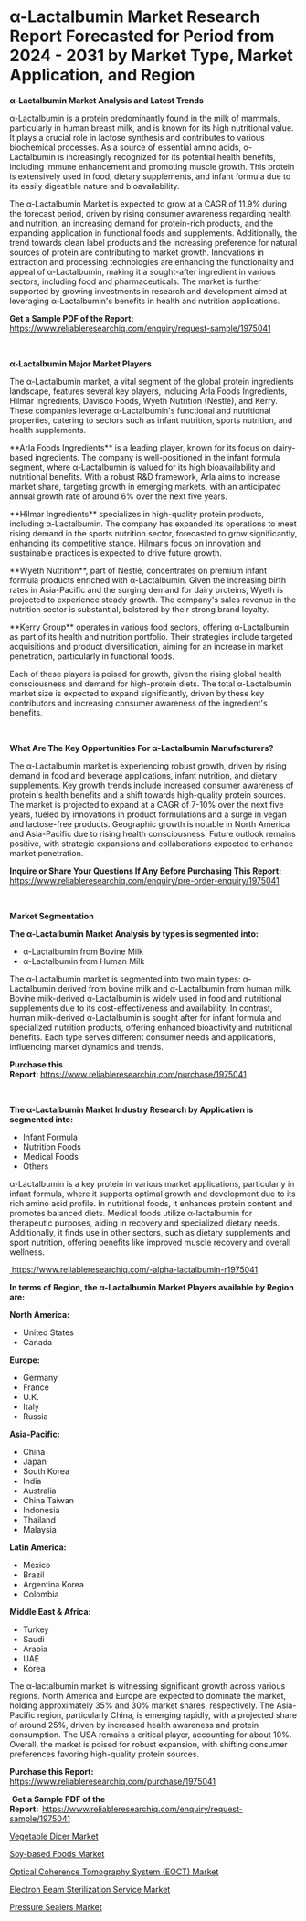 <p><h1>α-Lactalbumin Market Research Report Forecasted for Period from 2024 -  2031 by Market Type, Market Application, and Region</h1></p><p><strong>α-Lactalbumin Market Analysis and Latest Trends</strong></p>
<p><p>α-Lactalbumin is a protein predominantly found in the milk of mammals, particularly in human breast milk, and is known for its high nutritional value. It plays a crucial role in lactose synthesis and contributes to various biochemical processes. As a source of essential amino acids, α-Lactalbumin is increasingly recognized for its potential health benefits, including immune enhancement and promoting muscle growth. This protein is extensively used in food, dietary supplements, and infant formula due to its easily digestible nature and bioavailability.</p><p>The α-Lactalbumin Market is expected to grow at a CAGR of 11.9% during the forecast period, driven by rising consumer awareness regarding health and nutrition, an increasing demand for protein-rich products, and the expanding application in functional foods and supplements. Additionally, the trend towards clean label products and the increasing preference for natural sources of protein are contributing to market growth. Innovations in extraction and processing technologies are enhancing the functionality and appeal of α-Lactalbumin, making it a sought-after ingredient in various sectors, including food and pharmaceuticals. The market is further supported by growing investments in research and development aimed at leveraging α-Lactalbumin's benefits in health and nutrition applications.</p></p>
<p><strong>Get a Sample PDF of the Report:&nbsp;</strong> <a href="https://www.reliableresearchiq.com/enquiry/request-sample/1975041?utm_campaign=100&utm_medium=2&utm_source=Github&utm_content=ia&utm_term=25102024&utm_id=a-lactalbumin">https://www.reliableresearchiq.com/enquiry/request-sample/1975041</a></p>
<p>&nbsp;</p>
<p><strong>α-Lactalbumin Major Market Players</strong></p>
<p><p>The α-Lactalbumin market, a vital segment of the global protein ingredients landscape, features several key players, including Arla Foods Ingredients, Hilmar Ingredients, Davisco Foods, Wyeth Nutrition (Nestlé), and Kerry. These companies leverage α-Lactalbumin's functional and nutritional properties, catering to sectors such as infant nutrition, sports nutrition, and health supplements.</p><p>**Arla Foods Ingredients** is a leading player, known for its focus on dairy-based ingredients. The company is well-positioned in the infant formula segment, where α-Lactalbumin is valued for its high bioavailability and nutritional benefits. With a robust R&D framework, Arla aims to increase market share, targeting growth in emerging markets, with an anticipated annual growth rate of around 6% over the next five years.</p><p>**Hilmar Ingredients** specializes in high-quality protein products, including α-Lactalbumin. The company has expanded its operations to meet rising demand in the sports nutrition sector, forecasted to grow significantly, enhancing its competitive stance. Hilmar’s focus on innovation and sustainable practices is expected to drive future growth.</p><p>**Wyeth Nutrition**, part of Nestlé, concentrates on premium infant formula products enriched with α-Lactalbumin. Given the increasing birth rates in Asia-Pacific and the surging demand for dairy proteins, Wyeth is projected to experience steady growth. The company's sales revenue in the nutrition sector is substantial, bolstered by their strong brand loyalty.</p><p>**Kerry Group** operates in various food sectors, offering α-Lactalbumin as part of its health and nutrition portfolio. Their strategies include targeted acquisitions and product diversification, aiming for an increase in market penetration, particularly in functional foods.</p><p>Each of these players is poised for growth, given the rising global health consciousness and demand for high-protein diets. The total α-Lactalbumin market size is expected to expand significantly, driven by these key contributors and increasing consumer awareness of the ingredient's benefits.</p></p>
<p>&nbsp;</p>
<p><strong>What Are The Key Opportunities For α-Lactalbumin Manufacturers?</strong></p>
<p><p>The α-Lactalbumin market is experiencing robust growth, driven by rising demand in food and beverage applications, infant nutrition, and dietary supplements. Key growth trends include increased consumer awareness of protein's health benefits and a shift towards high-quality protein sources. The market is projected to expand at a CAGR of 7-10% over the next five years, fueled by innovations in product formulations and a surge in vegan and lactose-free products. Geographic growth is notable in North America and Asia-Pacific due to rising health consciousness. Future outlook remains positive, with strategic expansions and collaborations expected to enhance market penetration.</p></p>
<p><strong>Inquire or Share Your Questions If Any Before Purchasing This Report:</strong> <a href="https://www.reliableresearchiq.com/enquiry/pre-order-enquiry/1975041?utm_campaign=100&utm_medium=2&utm_source=Github&utm_content=ia&utm_term=25102024&utm_id=a-lactalbumin">https://www.reliableresearchiq.com/enquiry/pre-order-enquiry/1975041</a></p>
<p>&nbsp;</p>
<p><strong>Market Segmentation</strong></p>
<p><strong>The α-Lactalbumin Market Analysis by types is segmented into:</strong></p>
<p><ul><li>α-Lactalbumin from Bovine Milk</li><li>α-Lactalbumin from Human Milk</li></ul></p>
<p><p>The α-Lactalbumin market is segmented into two main types: α-Lactalbumin derived from bovine milk and α-Lactalbumin from human milk. Bovine milk-derived α-Lactalbumin is widely used in food and nutritional supplements due to its cost-effectiveness and availability. In contrast, human milk-derived α-Lactalbumin is sought after for infant formula and specialized nutrition products, offering enhanced bioactivity and nutritional benefits. Each type serves different consumer needs and applications, influencing market dynamics and trends.</p></p>
<p><strong>Purchase this Report:&nbsp;</strong><a href="https://www.reliableresearchiq.com/purchase/1975041?utm_campaign=100&utm_medium=2&utm_source=Github&utm_content=ia&utm_term=25102024&utm_id=a-lactalbumin">https://www.reliableresearchiq.com/purchase/1975041</a></p>
<p>&nbsp;</p>
<p><strong>The α-Lactalbumin Market Industry Research by Application is segmented into:</strong></p>
<p><ul><li>Infant Formula</li><li>Nutrition Foods</li><li>Medical Foods</li><li>Others</li></ul></p>
<p><p>α-Lactalbumin is a key protein in various market applications, particularly in infant formula, where it supports optimal growth and development due to its rich amino acid profile. In nutritional foods, it enhances protein content and promotes balanced diets. Medical foods utilize α-lactalbumin for therapeutic purposes, aiding in recovery and specialized dietary needs. Additionally, it finds use in other sectors, such as dietary supplements and sport nutrition, offering benefits like improved muscle recovery and overall wellness.</p></p>
<p><a href="https://www.reliableresearchiq.com/-alpha-lactalbumin-r1975041?utm_campaign=100&utm_medium=2&utm_source=Github&utm_content=ia&utm_term=25102024&utm_id=a-lactalbumin">&nbsp;https://www.reliableresearchiq.com/-alpha-lactalbumin-r1975041</a></p>
<p><strong>In terms of Region, the α-Lactalbumin Market Players available by Region are:</strong></p>
<p>
    <p> <strong> North America: </strong>
        <ul>
            <li>United States</li>
            <li>Canada</li>
        </ul>
        </p> 
    <p> <strong> Europe: </strong>
        <ul>
            <li>Germany</li>
            <li>France</li>
            <li>U.K.</li>
            <li>Italy</li>
            <li>Russia</li>
        </ul>
        </p> 
    <p> <strong> Asia-Pacific: </strong>
        <ul>
            <li>China</li>
            <li>Japan</li>
            <li>South Korea</li>
            <li>India</li>
            <li>Australia</li>
            <li>China Taiwan</li>
            <li>Indonesia</li>
            <li>Thailand</li>
            <li>Malaysia</li>
        </ul>
        </p> 
    <p> <strong> Latin America: </strong>
        <ul>
            <li>Mexico</li>
            <li>Brazil</li>
            <li>Argentina Korea</li>
            <li>Colombia</li>
        </ul>
        </p> 
    <p> <strong> Middle East & Africa: </strong>
        <ul>
            <li>Turkey</li>
            <li>Saudi</li>
            <li>Arabia</li>
            <li>UAE</li>
            <li>Korea</li>
        </ul>
    </p>
    </p>
<p><p>The α-lactalbumin market is witnessing significant growth across various regions. North America and Europe are expected to dominate the market, holding approximately 35% and 30% market shares, respectively. The Asia-Pacific region, particularly China, is emerging rapidly, with a projected share of around 25%, driven by increased health awareness and protein consumption. The USA remains a critical player, accounting for about 10%. Overall, the market is poised for robust expansion, with shifting consumer preferences favoring high-quality protein sources.</p></p>
<p><strong>Purchase this Report: </strong><a href="https://www.reliableresearchiq.com/purchase/1975041?utm_campaign=100&utm_medium=2&utm_source=Github&utm_content=ia&utm_term=25102024&utm_id=a-lactalbumin">https://www.reliableresearchiq.com/purchase/1975041</a></p>
<p>&nbsp;<strong>Get a Sample PDF of the Report:&nbsp;&nbsp;</strong><a href="https://www.reliableresearchiq.com/enquiry/request-sample/1975041?utm_campaign=100&utm_medium=2&utm_source=Github&utm_content=ia&utm_term=25102024&utm_id=a-lactalbumin">https://www.reliableresearchiq.com/enquiry/request-sample/1975041</a></p>
<p><strong></strong></p>
<p><p><a href="https://issuu.com/reportprime-2/docs/vegetable-dicer-market-size-2030.pp_8edf014e5c3370?utm_campaign=100&utm_medium=2&utm_source=Github&utm_content=ia&utm_term=25102024&utm_id=a-lactalbumin">Vegetable Dicer Market</a></p><p><a href="https://github.com/nifongekclosebn1/Market-Research-Report-List-1/blob/main/soy-based-foods-market.md?utm_campaign=100&utm_medium=2&utm_source=Github&utm_content=ia&utm_term=25102024&utm_id=a-lactalbumin">Soy-based Foods Market</a></p><p><a href="https://www.linkedin.com/pulse/regulatory-landscape-its-influence-global-optical-coherence-erxlf?utm_campaign=100&utm_medium=2&utm_source=Github&utm_content=ia&utm_term=25102024&utm_id=a-lactalbumin">Optical Coherence Tomography System (EOCT) Market</a></p><p><a href="https://www.linkedin.com/pulse/competitive-intelligence-electron-beam-sterilization-service-by3qc?utm_campaign=100&utm_medium=2&utm_source=Github&utm_content=ia&utm_term=25102024&utm_id=a-lactalbumin">Electron Beam Sterilization Service Market</a></p><p><a href="https://issuu.com/reportprime-2/docs/pressure-sealers-market-size-2030.p_e3c9601de034b1?utm_campaign=100&utm_medium=2&utm_source=Github&utm_content=ia&utm_term=25102024&utm_id=a-lactalbumin">Pressure Sealers Market</a></p></p>